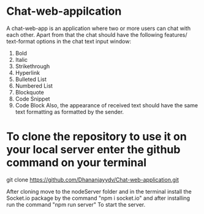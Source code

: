 # Chat-web-appilcation
A chat-web-app is an application where two or more users can chat with each other. Apart from that the chat should have the following features/ text-format
options in the chat text input window:
1. Bold
2. Italic
3. Strikethrough
4. Hyperlink
5. Bulleted List
6. Numbered List
7. Blockquote
8. Code Snippet
9. Code Block
Also, the appearance of received text should have the same text formatting as formatted by the sender.

# To clone the repository to use it on your local server enter the github command on your terminal 
git clone  https://github.com/Dhananjayydv/Chat-web-application.git

After cloning move to the nodeServer folder and in the terminal install the Socket.io package by the command "npm i socket.io" and after installing run the command 
"npm run server" To start the server.
